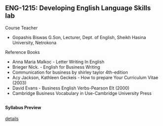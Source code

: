 ## ENG-1215: Developing English Language Skills lab

Course Teacher

- Gopashis Biswas G.Son, Lecturer, Dept. of English,
  Sheikh Hasina University, Netrokona

Reference Books

- Anna Maria Malkoc - Letter Writing In English
- Brieger Nick. - English for Business Writing
- Communication for business by shirley taylor 4th-edition
- Acy Jackson, Kathleen Geckeis - How to prepare Your Curriculum Vitae (2003)
- David Evans - Business English Verbs-Pearson Elt (2000)
- Cambridge Business Vocabulary in Use-Cambridge University Press

##

#### Syllabus Preview

[details](./ENG%20COURSE%20MODULE.pdf)
